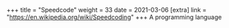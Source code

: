 +++
title = "Speedcode"
weight = 33
date = 2021-03-06
[extra]
link = "https://en.wikipedia.org/wiki/Speedcoding"
+++
A programming language

